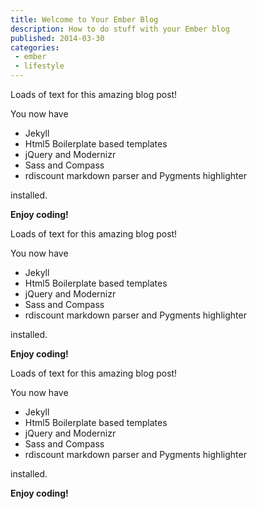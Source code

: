 ```yaml
---
title: Welcome to Your Ember Blog
description: How to do stuff with your Ember blog
published: 2014-03-30
categories:
 - ember
 - lifestyle
---
```


Loads of text for this amazing blog post!

You now have

- Jekyll
- Html5 Boilerplate based templates
- jQuery and Modernizr
- Sass and Compass
- rdiscount markdown parser and Pygments highlighter

installed.

**Enjoy coding!**

Loads of text for this amazing blog post!

You now have

- Jekyll
- Html5 Boilerplate based templates
- jQuery and Modernizr
- Sass and Compass
- rdiscount markdown parser and Pygments highlighter

installed.

**Enjoy coding!**

Loads of text for this amazing blog post!

You now have

- Jekyll
- Html5 Boilerplate based templates
- jQuery and Modernizr
- Sass and Compass
- rdiscount markdown parser and Pygments highlighter

installed.

**Enjoy coding!**
